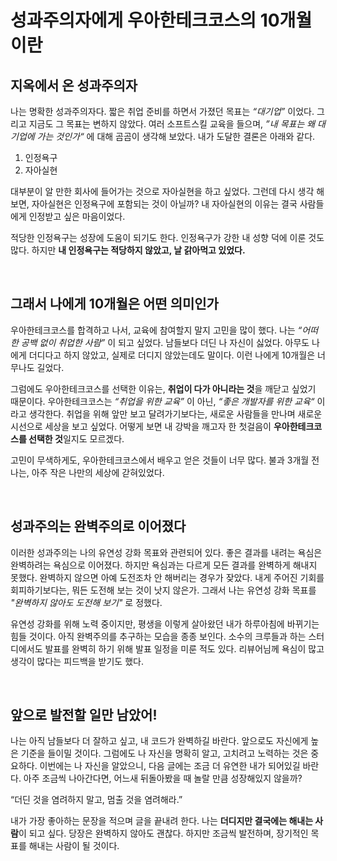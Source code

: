 # 성과주의자에게 우아한테크코스의 10개월이란


## 지옥에서 온 성과주의자
나는 명확한 성과주의자다. 짧은 취업 준비를 하면서 가졌던 목표는 _“대기업”_ 이었다. 그리고 지금도 그 목표는 변하지 않았다. 여러 소프트스킬 교육을 들으며, _”내 목표는 왜 대기업에 가는 것인가“_ 에 대해 곰곰이 생각해 보았다. 내가 도달한 결론은 아래와 같다.

1. 인정욕구
2. 자아실현

대부분이 알 만한 회사에 들어가는 것으로 자아실현을 하고 싶었다. 그런데 다시 생각 해보면, 자아실현은 인정욕구에 포함되는 것이 아닐까? 내 자아실현의 이유는 결국 사람들에게 인정받고 싶은 마음이었다.

적당한 인정욕구는 성장에 도움이 되기도 한다. 인정욕구가 강한 내 성향 덕에 이룬 것도 많다. 하지만 **내 인정욕구는 적당하지 않았고, 날 갉아먹고 있었다.**

<br>

## 그래서 나에게 10개월은 어떤 의미인가

우아한테크코스를 합격하고 나서, 교육에 참여할지 말지 고민을 많이 했다. 나는 _“어떠한 공백 없이 취업한 사람”_ 이 되고 싶었다. 남들보다 더딘 나 자신이 싫었다. 아무도 나에게 더디다고 하지 않았고, 실제로 더디지 않았는데도 말이다. 이런 나에게 10개월은 너무나도 길었다. 

그럼에도 우아한테크코스를 선택한 이유는, **취업이 다가 아니라는 것**을 깨닫고 싶었기 때문이다. 우아한테크코스는 _“취업을 위한 교육”_ 이 아닌, _“좋은 개발자를 위한 교육“_ 이라고 생각한다. 취업을 위해 앞만 보고 달려가기보다는, 새로운 사람들을 만나며 새로운 시선으로 세상을 보고 싶었다. 어떻게 보면 내 강박을 깨고자 한 첫걸음이 **우아한테크코스를 선택한 것**일지도 모르겠다.

고민이 무색하게도, 우아한테크코스에서 배우고 얻은 것들이 너무 많다. 불과 3개월 전 나는, 아주 작은 나만의 세상에 갇혀있었다.

<br>

## 성과주의는 완벽주의로 이어졌다

이러한 성과주의는 나의 유연성 강화 목표와 관련되어 있다. 좋은 결과를 내려는 욕심은 완벽하려는 욕심으로 이어졌다. 하지만 욕심과는 다르게 모든 결과를 완벽하게 해내지 못했다. 완벽하지 않으면 아예 도전조차 안 해버리는 경우가 잦았다. 내게 주어진 기회를 회피하기보다는, 뭐든 도전해 보는 것이 낫지 않은가. 그래서 나는 유연성 강화 목표를 _"완벽하지 않아도 도전해 보기"_ 로 정했다.

유연성 강화를 위해 노력 중이지만, 평생을 이렇게 살아왔던 내가 하루아침에 바뀌기는 힘들 것이다. 아직 완벽주의를 추구하는 모습을 종종 보인다. 소수의 크루들과 하는 스터디에서도 발표를 완벽히 하기 위해 발표 일정을 미룬 적도 있다. 리뷰어님께 욕심이 많고 생각이 많다는 피드백을 받기도 했다.

<br>

## 앞으로 발전할 일만 남았어!

나는 아직 남들보다 더 잘하고 싶고, 내 코드가 완벽하길 바란다. 앞으로도 자신에게 높은 기준을 들이밀 것이다. 그럼에도 나 자신을 명확히 알고, 고치려고 노력하는 것은 중요하다. 이번에는 나 자신을 알았으니, 다음 글에는 조금 더 유연한 내가 되어있길 바란다. 아주 조금씩 나아간다면, 어느새 뒤돌아봤을 때 놀랄 만큼 성장해있지 않을까?


“더딘 것을 염려하지 말고, 멈출 것을 염려해라.”

내가 가장 좋아하는 문장을 적으며 글을 끝내려 한다. 나는 **더디지만 결국에는 해내는 사람**이 되고 싶다. 당장은 완벽하지 않아도 괜찮다. 하지만 조금씩 발전하며, 장기적인 목표를 해내는 사람이 될 것이다. 

